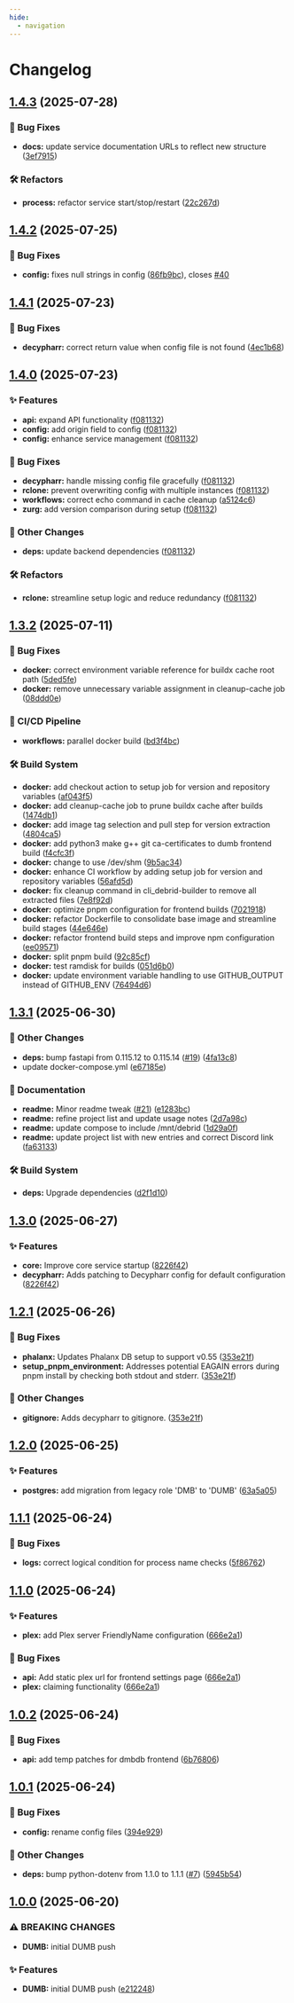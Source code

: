 ```yaml
---
hide:
  - navigation
---
```


# Changelog

## [1.4.3](https://github.com/I-am-PUID-0/DUMB/compare/1.4.2...1.4.3) (2025-07-28)


### 🐛 Bug Fixes

* **docs:** update service documentation URLs to reflect new structure ([3ef7915](https://github.com/I-am-PUID-0/DUMB/commit/3ef791525b070346620966195cb65655365f04b5))


### 🛠️ Refactors

* **process:** refactor service start/stop/restart ([22c267d](https://github.com/I-am-PUID-0/DUMB/commit/22c267ddbcbd182194ddf6301cc961f3cd5cd7ce))

## [1.4.2](https://github.com/I-am-PUID-0/DUMB/compare/1.4.1...1.4.2) (2025-07-25)


### 🐛 Bug Fixes

* **config:** fixes null strings in config ([86fb9bc](https://github.com/I-am-PUID-0/DUMB/commit/86fb9bc6883c29f1e1a38c5a658454e09b78177e)), closes [#40](https://github.com/I-am-PUID-0/DUMB/issues/40)

## [1.4.1](https://github.com/I-am-PUID-0/DUMB/compare/1.4.0...1.4.1) (2025-07-23)


### 🐛 Bug Fixes

* **decypharr:** correct return value when config file is not found ([4ec1b68](https://github.com/I-am-PUID-0/DUMB/commit/4ec1b68dbd8ce768ac39d7663996fcbc8a3523fd))

## [1.4.0](https://github.com/I-am-PUID-0/DUMB/compare/1.3.2...1.4.0) (2025-07-23)


### ✨ Features

* **api:** expand API functionality ([f081132](https://github.com/I-am-PUID-0/DUMB/commit/f081132a134d47fe5f689c882d2d8bd9988028d6))
* **config:** add origin field to config ([f081132](https://github.com/I-am-PUID-0/DUMB/commit/f081132a134d47fe5f689c882d2d8bd9988028d6))
* **config:** enhance service management ([f081132](https://github.com/I-am-PUID-0/DUMB/commit/f081132a134d47fe5f689c882d2d8bd9988028d6))


### 🐛 Bug Fixes

* **decypharr:** handle missing config file gracefully ([f081132](https://github.com/I-am-PUID-0/DUMB/commit/f081132a134d47fe5f689c882d2d8bd9988028d6))
* **rclone:** prevent overwriting config with multiple instances ([f081132](https://github.com/I-am-PUID-0/DUMB/commit/f081132a134d47fe5f689c882d2d8bd9988028d6))
* **workflows:** correct echo command in cache cleanup ([a5124c6](https://github.com/I-am-PUID-0/DUMB/commit/a5124c686f55f056963efc293a264a75f8b0a34c))
* **zurg:** add version comparison during setup ([f081132](https://github.com/I-am-PUID-0/DUMB/commit/f081132a134d47fe5f689c882d2d8bd9988028d6))


### 🤡 Other Changes

* **deps:** update backend dependencies ([f081132](https://github.com/I-am-PUID-0/DUMB/commit/f081132a134d47fe5f689c882d2d8bd9988028d6))


### 🛠️ Refactors

* **rclone:** streamline setup logic and reduce redundancy ([f081132](https://github.com/I-am-PUID-0/DUMB/commit/f081132a134d47fe5f689c882d2d8bd9988028d6))

## [1.3.2](https://github.com/I-am-PUID-0/DUMB/compare/1.3.1...1.3.2) (2025-07-11)


### 🐛 Bug Fixes

* **docker:** correct environment variable reference for buildx cache root path ([5ded5fe](https://github.com/I-am-PUID-0/DUMB/commit/5ded5fea1b6e30f86ed2082c9b078d32d62793a4))
* **docker:** remove unnecessary variable assignment in cleanup-cache job ([08ddd0e](https://github.com/I-am-PUID-0/DUMB/commit/08ddd0ea1482afd6fa2695203ff06eb9dc3f8051))


### 🚀 CI/CD Pipeline

* **workflows:** parallel docker build ([bd3f4bc](https://github.com/I-am-PUID-0/DUMB/commit/bd3f4bcd99df6352e6d769b7a3cf3a1b50af6a1e))


### 🛠️ Build System

* **docker:** add checkout action to setup job for version and repository variables ([af043f5](https://github.com/I-am-PUID-0/DUMB/commit/af043f55ede69bcdbc125ff1d1fcb4fd6b18ca1a))
* **docker:** add cleanup-cache job to prune buildx cache after builds ([1474db1](https://github.com/I-am-PUID-0/DUMB/commit/1474db1078c25cdd91614b4a0015126112b89883))
* **docker:** add image tag selection and pull step for version extraction ([4804ca5](https://github.com/I-am-PUID-0/DUMB/commit/4804ca5e9f970a4678eb093d156acd0a59840779))
* **docker:** add python3 make g++ git ca-certificates to dumb frontend build ([f4cfc3f](https://github.com/I-am-PUID-0/DUMB/commit/f4cfc3f69bf0be2edbe38c3f717a5655d6ff7b25))
* **docker:** change to use /dev/shm ([9b5ac34](https://github.com/I-am-PUID-0/DUMB/commit/9b5ac3428c4d3da9da7df8d029e98528a791f381))
* **docker:** enhance CI workflow by adding setup job for version and repository variables ([56afd5d](https://github.com/I-am-PUID-0/DUMB/commit/56afd5dc80969d4d99905c9121527f55eff98e92))
* **docker:** fix cleanup command in cli_debrid-builder to remove all extracted files ([7e8f92d](https://github.com/I-am-PUID-0/DUMB/commit/7e8f92d1e56f6ac20e8754febc6fb14cc0295c85))
* **docker:** optimize pnpm configuration for frontend builds ([7021918](https://github.com/I-am-PUID-0/DUMB/commit/70219182f16377410e1f32ada8991fd85e9d6091))
* **docker:** refactor Dockerfile to consolidate base image and streamline build stages ([44e646e](https://github.com/I-am-PUID-0/DUMB/commit/44e646e5d3147129dbb6f722d8d9e9c4dde84bb0))
* **docker:** refactor frontend build steps and improve npm configuration ([ee09571](https://github.com/I-am-PUID-0/DUMB/commit/ee095715758d44dcc3811577f802e00eff1dfeaa))
* **docker:** split pnpm build ([92c85cf](https://github.com/I-am-PUID-0/DUMB/commit/92c85cf20c3db9bcba0bfdf936c92b5d17570bc4))
* **docker:** test ramdisk for builds ([051d6b0](https://github.com/I-am-PUID-0/DUMB/commit/051d6b09375f61049b9330e388b8bd2feb24e39f))
* **docker:** update environment variable handling to use GITHUB_OUTPUT instead of GITHUB_ENV ([76494d6](https://github.com/I-am-PUID-0/DUMB/commit/76494d6abc80d24bb8a2c900be0f7395874cf187))

## [1.3.1](https://github.com/I-am-PUID-0/DUMB/compare/1.3.0...1.3.1) (2025-06-30)


### 🤡 Other Changes

* **deps:** bump fastapi from 0.115.12 to 0.115.14 ([#19](https://github.com/I-am-PUID-0/DUMB/issues/19)) ([4fa13c8](https://github.com/I-am-PUID-0/DUMB/commit/4fa13c88c507df9d88893a48d56a8487eb8a0f79))
* update docker-compose.yml ([e67185e](https://github.com/I-am-PUID-0/DUMB/commit/e67185e0b8045dab2f870186ef8eddc6f1ab37a8))


### 📖 Documentation

* **readme:** Minor readme tweak ([#21](https://github.com/I-am-PUID-0/DUMB/issues/21)) ([e1283bc](https://github.com/I-am-PUID-0/DUMB/commit/e1283bcc25695cc2a1a072a1b6014949b1d15f6e))
* **readme:** refine project list and update usage notes ([2d7a98c](https://github.com/I-am-PUID-0/DUMB/commit/2d7a98c5f004c00c32d25276e9a4b5eb28e0921c))
* **readme:** update compose to include /mnt/debrid ([1d29a0f](https://github.com/I-am-PUID-0/DUMB/commit/1d29a0fe7ddace329e1c29f855d950b1905b8fe9))
* **readme:** update project list with new entries and correct Discord link ([fa63133](https://github.com/I-am-PUID-0/DUMB/commit/fa63133fa842be97760b35ea250911b84eb12d1e))


### 🛠️ Build System

* **deps:** Upgrade dependencies ([d2f1d10](https://github.com/I-am-PUID-0/DUMB/commit/d2f1d10e97bdcae84ec306d3f6cf129feeee2b22))

## [1.3.0](https://github.com/I-am-PUID-0/DUMB/compare/1.2.1...1.3.0) (2025-06-27)


### ✨ Features

* **core:** Improve core service startup ([8226f42](https://github.com/I-am-PUID-0/DUMB/commit/8226f42c0ebee34a828309a06e4f4be57bf45ea9))
* **decypharr:** Adds patching to Decypharr config for default configuration ([8226f42](https://github.com/I-am-PUID-0/DUMB/commit/8226f42c0ebee34a828309a06e4f4be57bf45ea9))

## [1.2.1](https://github.com/I-am-PUID-0/DUMB/compare/1.2.0...1.2.1) (2025-06-26)


### 🐛 Bug Fixes

* **phalanx:** Updates Phalanx DB setup to support v0.55 ([353e21f](https://github.com/I-am-PUID-0/DUMB/commit/353e21f393ee0cc177673711ec8197caf7f635b4))
* **setup_pnpm_environment:** Addresses potential EAGAIN errors during pnpm install by checking both stdout and stderr. ([353e21f](https://github.com/I-am-PUID-0/DUMB/commit/353e21f393ee0cc177673711ec8197caf7f635b4))


### 🤡 Other Changes

* **gitignore:** Adds decypharr to gitignore. ([353e21f](https://github.com/I-am-PUID-0/DUMB/commit/353e21f393ee0cc177673711ec8197caf7f635b4))

## [1.2.0](https://github.com/I-am-PUID-0/DUMB/compare/1.1.1...1.2.0) (2025-06-25)


### ✨ Features

* **postgres:** add migration from legacy role 'DMB' to 'DUMB' ([63a5a05](https://github.com/I-am-PUID-0/DUMB/commit/63a5a055afc31b7e5928a160433e2d20b2ea2191))

## [1.1.1](https://github.com/I-am-PUID-0/DUMB/compare/1.1.0...1.1.1) (2025-06-24)


### 🐛 Bug Fixes

* **logs:** correct logical condition for process name checks ([5f86762](https://github.com/I-am-PUID-0/DUMB/commit/5f86762b57ca3b89f4fe7912faaa6fd8a2133ba4))

## [1.1.0](https://github.com/I-am-PUID-0/DUMB/compare/1.0.2...1.1.0) (2025-06-24)


### ✨ Features

* **plex:** add Plex server FriendlyName configuration ([666e2a1](https://github.com/I-am-PUID-0/DUMB/commit/666e2a17284675f7c92d37a6dc92882dc173879e))


### 🐛 Bug Fixes

* **api:** Add static plex url for frontend settings page ([666e2a1](https://github.com/I-am-PUID-0/DUMB/commit/666e2a17284675f7c92d37a6dc92882dc173879e))
* **plex:** claiming functionality ([666e2a1](https://github.com/I-am-PUID-0/DUMB/commit/666e2a17284675f7c92d37a6dc92882dc173879e))

## [1.0.2](https://github.com/I-am-PUID-0/DUMB/compare/1.0.1...1.0.2) (2025-06-24)


### 🐛 Bug Fixes

* **api:** add temp patches for dmbdb frontend ([6b76806](https://github.com/I-am-PUID-0/DUMB/commit/6b76806ea4f88b73d51743b7c41025db3bb032a6))

## [1.0.1](https://github.com/I-am-PUID-0/DUMB/compare/1.0.0...1.0.1) (2025-06-24)


### 🐛 Bug Fixes

* **config:** rename config files ([394e929](https://github.com/I-am-PUID-0/DUMB/commit/394e9298b29f66aaf8808cd709c189733792a97d))


### 🤡 Other Changes

* **deps:** bump python-dotenv from 1.1.0 to 1.1.1 ([#7](https://github.com/I-am-PUID-0/DUMB/issues/7)) ([5945b54](https://github.com/I-am-PUID-0/DUMB/commit/5945b5403829ac1f0c2fe84f0d5a1104d65c773a))

## [1.0.0](https://github.com/I-am-PUID-0/DUMB/commit/91ecaccf3d58b647b2ee1278b47f2767758582a6) (2025-06-20)


### ⚠ BREAKING CHANGES

* **DUMB:** initial DUMB push

### ✨ Features

* **DUMB:** initial DUMB push ([e212248](https://github.com/I-am-PUID-0/DUMB/commit/e2122487a50af15714929ffc5d0e3bd9d73fb160))
